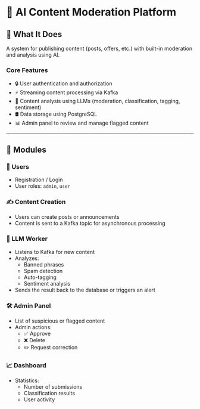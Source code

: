 # 🧠 AI Content Moderation Platform

## 💼 What It Does

A system for publishing content (posts, offers, etc.) with built-in moderation and analysis using AI.

### Core Features

- 🔒 User authentication and authorization  
- ⚡️ Streaming content processing via Kafka  
- 🧠 Content analysis using LLMs (moderation, classification, tagging, sentiment)  
- 🛢 Data storage using PostgreSQL  
- 📊 Admin panel to review and manage flagged content  

---

## 🧱 Modules

### 👤 Users

- Registration / Login  
- User roles: `admin`, `user`  

### ✍️ Content Creation

- Users can create posts or announcements  
- Content is sent to a Kafka topic for asynchronous processing  

### 🤖 LLM Worker

- Listens to Kafka for new content  
- Analyzes:
  - Banned phrases  
  - Spam detection  
  - Auto-tagging  
  - Sentiment analysis  
- Sends the result back to the database or triggers an alert  

### 🛠 Admin Panel

- List of suspicious or flagged content  
- Admin actions:
  - ✅ Approve  
  - ❌ Delete  
  - ✏️ Request correction  

### 📈 Dashboard

- Statistics:
  - Number of submissions  
  - Classification results  
  - User activity  
